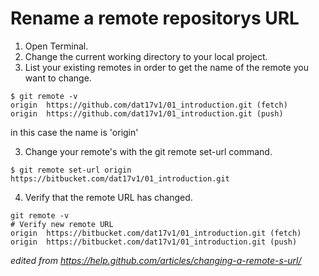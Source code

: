 # Rename a remote repositorys URL

1. Open Terminal.
1. Change the current working directory to your local project.
1. List your existing remotes in order to get the name of the remote you want to change.    
````
$ git remote -v
origin	https://github.com/dat17v1/01_introduction.git (fetch)
origin	https://github.com/dat17v1/01_introduction.git (push)    
````   
in this case the name is 'origin'    

3. Change your remote's with the git remote set-url command.  
````   
$ git remote set-url origin https://bitbucket.com/dat17v1/01_introduction.git    
````   
4. Verify that the remote URL has changed.    
````   
git remote -v
# Verify new remote URL
origin  https://bitbucket.com/dat17v1/01_introduction.git (fetch)
origin  https://bitbucket.com/dat17v1/01_introduction.git (push)    
````   

_edited from https://help.github.com/articles/changing-a-remote-s-url/_
